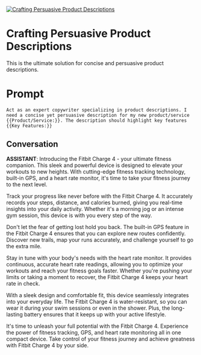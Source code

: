 
[![ Crafting Persuasive Product Descriptions](https://flow-prompt-covers.s3.us-west-1.amazonaws.com/icon/abstract/abs_3.png)]()
#  Crafting Persuasive Product Descriptions 
This is the ultimate solution for concise and persuasive product descriptions. 

# Prompt

```
Act as an expert copywriter specializing in product descriptions. I need a concise yet persuasive description for my new product/service {{Product/Service:}}. The description should highlight key features {{Key Features:}}
```

## Conversation

**ASSISTANT**: Introducing the Fitbit Charge 4 - your ultimate fitness companion. This sleek and powerful device is designed to elevate your workouts to new heights. With cutting-edge fitness tracking technology, built-in GPS, and a heart rate monitor, it's time to take your fitness journey to the next level.



Track your progress like never before with the Fitbit Charge 4. It accurately records your steps, distance, and calories burned, giving you real-time insights into your daily activity. Whether it's a morning jog or an intense gym session, this device is with you every step of the way.



Don't let the fear of getting lost hold you back. The built-in GPS feature in the Fitbit Charge 4 ensures that you can explore new routes confidently. Discover new trails, map your runs accurately, and challenge yourself to go the extra mile.



Stay in tune with your body's needs with the heart rate monitor. It provides continuous, accurate heart rate readings, allowing you to optimize your workouts and reach your fitness goals faster. Whether you're pushing your limits or taking a moment to recover, the Fitbit Charge 4 keeps your heart rate in check.



With a sleek design and comfortable fit, this device seamlessly integrates into your everyday life. The Fitbit Charge 4 is water-resistant, so you can wear it during your swim sessions or even in the shower. Plus, the long-lasting battery ensures that it keeps up with your active lifestyle.



It's time to unleash your full potential with the Fitbit Charge 4. Experience the power of fitness tracking, GPS, and heart rate monitoring all in one compact device. Take control of your fitness journey and achieve greatness with Fitbit Charge 4 by your side.


